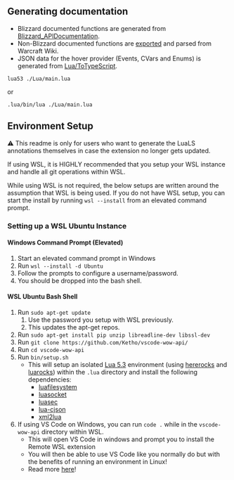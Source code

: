 ## Generating documentation

* Blizzard documented functions are generated from [Blizzard_APIDocumentation](https://github.com/Gethe/wow-ui-source/tree/live/AddOns/Blizzard_APIDocumentation).
* Non-Blizzard documented functions are [exported](https://warcraft.wiki.gg/wiki/Special:Export) and parsed from Warcraft Wiki.
* JSON data for the hover provider (Events, CVars and Enums) is generated from [Lua/ToTypeScript](Lua/ToTypeScript).

```
lua53 ./Lua/main.lua
```
or
```
.lua/bin/lua ./Lua/main.lua
```

## Environment Setup

⚠️ This readme is only for users who want to generate the LuaLS annotations themselves in case the extension no longer gets updated.

If using WSL, it is HIGHLY recommended that you setup your WSL instance and handle all git operations within WSL.

While using WSL is not required, the below setups are written around the assumption that WSL is being used. If you do not have WSL setup, you can start the install by running `wsl --install` from an elevated command prompt.

### Setting up a WSL Ubuntu Instance

#### Windows Command Prompt (Elevated)

1. Start an elevated command prompt in Windows
1. Run `wsl --install -d Ubuntu`
1. Follow the prompts to configure a username/password.
1. You should be dropped into the bash shell.

#### WSL Ubuntu Bash Shell

1. Run `sudo apt-get update`
    1. Use the password you setup with WSL previously.
    1. This updates the apt-get repos.  
1. Run `sudo apt-get install pip unzip libreadline-dev libssl-dev`
1. Run `git clone https://github.com/Ketho/vscode-wow-api/`
1. Run `cd vscode-wow-api`
1. Run `bin/setup.sh`
    - This will setup an isolated [Lua 5.3](http://www.lua.org/) environment (using [hererocks](https://pypi.org/project/hererocks/) and [luarocks](https://luarocks.org/#quick-start)) within the `.lua` directory and install the following dependencies:
        - [luafilesystem](https://luarocks.org/modules/hisham/luafilesystem)
        - [luasocket](https://luarocks.org/modules/luasocket/luasocket)
        - [luasec](https://luarocks.org/modules/brunoos/luasec)
        - [lua-cjson](https://luarocks.org/modules/openresty/lua-cjson)
        - [xml2lua](https://luarocks.org/modules/manoelcampos/xml2lua)
1. If using VS Code on Windows, you can run `code .` while in the `vscode-wow-api` directory within WSL.
    - This will open VS Code in windows and prompt you to install the Remote WSL extension
    - You will then be able to use VS Code like you normally do but with the benefits of running an environment in Linux!
    - Read more [here](https://code.visualstudio.com/docs/remote/wsl#:~:text=Alternatively%2C%20you%20can%20open%20a%20Remote%20WSL%20window,Use%20the%20File%20menu%20to%20open%20your%20folder.)!
